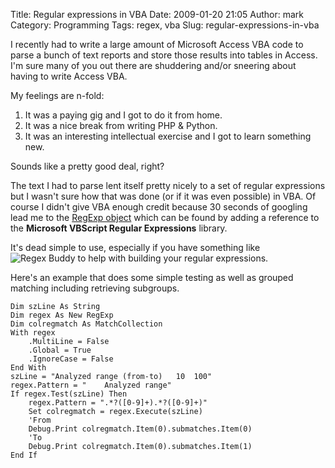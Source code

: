 Title: Regular expressions in VBA
Date: 2009-01-20 21:05
Author: mark
Category: Programming
Tags: regex, vba
Slug: regular-expressions-in-vba

I recently had to write a large amount of Microsoft Access VBA code to
parse a bunch of text reports and store those results into tables in
Access. I'm sure many of you out there are shuddering and/or sneering
about having to write Access VBA.

My feelings are n-fold:

1.  It was a paying gig and I got to do it from home.
2.  It was a nice break from writing PHP & Python.
3.  It was an interesting intellectual exercise and I got to learn
    something new.



Sounds like a pretty good deal, right?

The text I had to parse lent itself pretty nicely to a set of regular
expressions but I wasn't sure how that was done (or if it was even
possible) in VBA. Of course I didn't give VBA enough credit because 30
seconds of googling lead me to the [RegExp object][] which can be found
by adding a reference to the **Microsoft VBScript Regular Expressions**
library.

It's dead simple to use, especially if you have something like ![Regex
Buddy][] to help with building your regular expressions.

Here's an example that does some simple testing as well as grouped
matching including retrieving subgroups.

    Dim szLine As String    
    Dim regex As New RegExp    
    Dim colregmatch As MatchCollection    
    With regex        
        .MultiLine = False        
        .Global = True        
        .IgnoreCase = False    
    End With    
    szLine = "Analyzed range (from-to)   10  100"    
    regex.Pattern = "    Analyzed range"    
    If regex.Test(szLine) Then        
        regex.Pattern = ".*?([0-9]+).*?([0-9]+)"        
        Set colregmatch = regex.Execute(szLine)        
        'From        
        Debug.Print colregmatch.Item(0).submatches.Item(0)        
        'To        
        Debug.Print colregmatch.Item(0).submatches.Item(1)     
    End If

  [RegExp object]: https://msdn.microsoft.com/en-us/library/ms974570.aspx#scripting05_topic2
  [Regex Buddy]: https://farm4.static.flickr.com/3447/3228727140_280fa74bce.jpg?v=0
